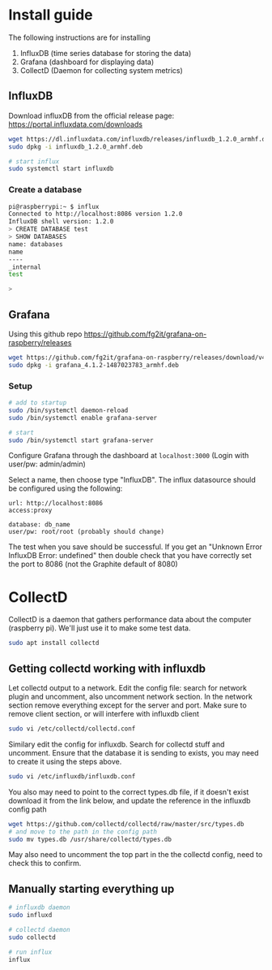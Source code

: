 # Install guide

The following instructions are for installing

1. InfluxDB (time series database for storing the data)
2. Grafana (dashboard for displaying data)
3. CollectD (Daemon for collecting system metrics)

## InfluxDB

Download influxDB from the official release page: https://portal.influxdata.com/downloads

```bash
wget https://dl.influxdata.com/influxdb/releases/influxdb_1.2.0_armhf.deb
sudo dpkg -i influxdb_1.2.0_armhf.deb

# start influx
sudo systemctl start influxdb
```

### Create a database

```bash
pi@raspberrypi:~ $ influx
Connected to http://localhost:8086 version 1.2.0
InfluxDB shell version: 1.2.0
> CREATE DATABASE test
> SHOW DATABASES
name: databases
name
----
_internal
test

> 
```


## Grafana
Using this github repo https://github.com/fg2it/grafana-on-raspberry/releases

```bash
wget https://github.com/fg2it/grafana-on-raspberry/releases/download/v4.1.2/grafana_4.1.2-1487023783_armhf.deb
sudo dpkg -i grafana_4.1.2-1487023783_armhf.deb
```

### Setup

```bash
# add to startup
sudo /bin/systemctl daemon-reload
sudo /bin/systemctl enable grafana-server

# start
sudo /bin/systemctl start grafana-server
```

Configure Grafana through the dashboard at `localhost:3000` (Login with user/pw: admin/admin)

Select a name, then choose type "InfluxDB". The influx datasource should be configured using the following:
```
url: http://localhost:8086
access:proxy

database: db_name
user/pw: root/root (probably should change)
```

The test when you save should be successful. If you get an "Unknown Error InfluxDB Error: undefined" then double check that you have correctly set the port to 8086 (not the Graphite default of 8080)


# CollectD

CollectD is a daemon that gathers performance data about the computer (raspberry pi). We'll just use it to make some test data.

```bash
sudo apt install collectd
```

## Getting collectd working with influxdb

Let collectd output to a network. Edit the config file: search for network plugin and uncomment, also
uncomment network section. In the network section remove everything except for the server and port. Make 
sure to remove client section, or will interfere with influxdb client

```bash
sudo vi /etc/collectd/collectd.conf
```

Similary edit the config for influxdb. Search for collectd stuff and uncomment. Ensure that the database 
it is sending to exists, you may need to create it using the steps above.

```bash
sudo vi /etc/influxdb/influxdb.conf
```

You also may need to point to the correct types.db file, if it doesn't exist download it from the link below,
and update the reference in the influxdb config path

```bash
wget https://github.com/collectd/collectd/raw/master/src/types.db
# and move to the path in the config path
sudo mv types.db /usr/share/collectd/types.db
```

May also need to uncomment the top part in the the collectd config, need to check this to confirm.

## Manually starting everything up

```bash
# influxdb daemon
sudo influxd 

# collectd daemon
sudo collectd

# run influx
influx
```
